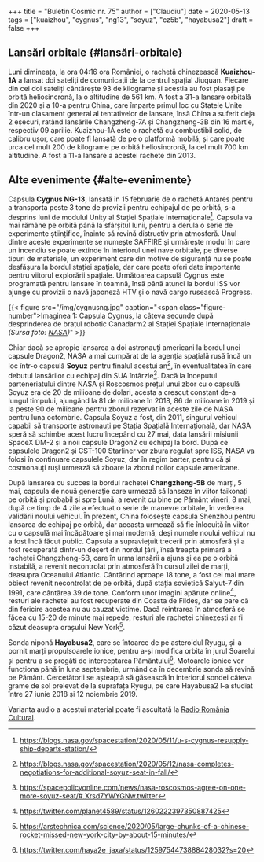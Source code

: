 +++
title = "Buletin Cosmic nr. 75"
author = ["Claudiu"]
date = 2020-05-13
tags = ["kuaizhou", "cygnus", "ng13", "soyuz", "cz5b", "hayabusa2"]
draft = false
+++

## Lansări orbitale {#lansări-orbitale}

Luni dimineața, la ora 04:16 ora României, o rachetă chinezească **Kuaizhou-1A** a lansat doi sateliți de comunicații de la centrul spațial Jiuquan. Fiecare din cei doi sateliți cântărește 93 de kilograme și aceștia au fost plasați pe orbită heliosincronă, la o altitudine de 561 km. A fost a 31-a lansare orbitală din 2020 și a 10-a pentru China, care împarte primul loc cu Statele Unite într-un clasament general al tentativelor de lansare, însă China a suferit deja 2 eșecuri, ratând lansările Changzheng-7A și Changzheng-3B din 16 martie, respectiv 09 aprilie. Kuaizhou-1A este o rachetă cu combustibil solid, de calibru ușor, care poate fi lansată de pe o platformă mobilă, și care poate urca cel mult 200 de kilograme pe orbită heliosincronă, la cel mult 700 km altitudine. A fost a 11-a lansare a acestei rachete din 2013.


## Alte evenimente {#alte-evenimente}

Capsula **Cygnus NG-13**, lansată în 15 februarie de o rachetă Antares pentru a transporta peste 3 tone de provizii pentru echipajul de pe orbită, s-a desprins luni de modulul Unity al Stației Spațiale Internaționale[^fn:1]. Capsula va mai rămâne pe orbită până la sfârșitul lunii, pentru a derula o serie de experimente științifice, înainte să revină distructiv prin atmosferă. Unul dintre aceste experimente se numește SAFFIRE și urmărește modul în care un incendiu se poate extinde în interiorul unei nave orbitale, pe diverse tipuri de materiale, un experiment care din motive de siguranță nu se poate desfășura la bordul stației spațiale, dar care poate oferi date importante pentru viitorul explorării spațiale. Următoarea capsulă Cygnus este programată pentru lansare în toamnă, însă până atunci la bordul ISS vor ajunge cu provizii o navă japoneză HTV și o navă cargo rusească Progress.

{{< figure src="/img/cygnusng.jpg" caption="<span class=\"figure-number\">Imaginea 1: </span>Capsula Cygnus, la câteva secunde după desprinderea de brațul robotic Canadarm2 al Stației Spațiale Internaționale _(Sursa foto: [NASA](https://www.flickr.com/photos/nasa2explore/49483196861/))_" >}}

Chiar dacă se apropie lansarea a doi astronauți americani la bordul unei capsule Dragon2, NASA a mai cumpărat de la agenția spațială rusă încă un loc într-o capsulă **Soyuz** pentru finalul acestui an[^fn:2], în eventualitatea în care debutul lansărilor cu echipaj din SUA întârzie[^fn:3]. Dacă la începutul parteneriatului dintre NASA și Roscosmos prețul unui zbor cu o capsulă Soyuz era de 20 de milioane de dolari, acesta a crescut constant de-a lungul timpului, ajungând la 81 de milioane în 2018, 86 de milioane în 2019 și la peste 90 de milioane pentru zborul rezervat în aceste zile de NASA pentru luna octombrie. Capsula Soyuz a fost, din 2011, singurul vehicul capabil să transporte astronauți pe Stația Spațială Internațională, dar NASA speră să schimbe acest lucru începând cu 27 mai, data lansării misiunii SpaceX DM-2 și a noii capsule Dragon2 cu echipaj la bord. După ce capsulele Dragon2 și CST-100 Starliner vor zbura regulat spre ISS, NASA va folosi în continuare capsulele Soyuz, dar în regim barter, pentru că și cosmonauți ruși urmează să zboare la zborul noilor capsule americane.

După lansarea cu succes la bordul rachetei **Changzheng-5B** de marți, 5 mai, capsula de nouă generație care urmează să lanseze în viitor taikonați pe orbită și probabil și spre Lună, a revenit cu bine pe Pământ vineri, 8 mai, după ce timp de 4 zile a efectuat o serie de manevre orbitale, în vederea validării noului vehicul. În prezent, China folosește capsula Shenzhou pentru lansarea de echipaj pe orbită, dar aceasta urmează să fie înlocuită în viitor cu o capsulă mai încăpătoare și mai modernă, deși numele noului vehicul nu a fost încă făcut public. Capsula a supraviețuit trecerii prin atmosferă și a fost recuperată dintr-un deșert din nordul țării, însă treapta primară a rachetei Changzheng-5B, care în urma lansării a ajuns și ea pe o orbită instabilă, a revenit necontrolat prin atmosferă în cursul zilei de marți, deasupra Oceanului Atlantic. Cântărind aproape 18 tone, a fost cel mai mare obiect revenit necontrolat de pe orbită, după stația sovietică Salyut-7 din 1991, care cântărea 39 de tone. Conform unor imagini apărute online[^fn:4], resturi ale rachetei au fost recuperate din Coasta de Fildeș, dar se pare că din fericire acestea nu au cauzat victime. Dacă reintrarea în atmosferă se făcea cu 15-20 de minute mai repede, resturi ale rachetei chinezești ar fi căzut deasupra orașului New York[^fn:5].

Sonda niponă **Hayabusa2**, care se întoarce de pe asteroidul Ryugu, și-a pornit marți propulsoarele ionice, pentru a-și modifica orbita în jurul Soarelui și pentru a se pregăti de interceptarea Pământului[^fn:6]. Motoarele ionice vor funcționa până în luna septembrie, urmând ca în decembrie sonda să revină pe Pământ. Cercetătorii se așteaptă să găsească în interiorul sondei câteva grame de sol prelevat de la suprafața Ryugu, pe care Hayabusa2 l-a studiat între 27 iunie 2018 și 12 noiembrie 2019.

Varianta audio a acestui material poate fi ascultată la [Radio România Cultural](https://radioromaniacultural.ro/buletin-cosmic-nr-75/).

[^fn:1]: <https://blogs.nasa.gov/spacestation/2020/05/11/u-s-cygnus-resupply-ship-departs-station/>
[^fn:2]: <https://blogs.nasa.gov/spacestation/2020/05/12/nasa-completes-negotiations-for-additional-soyuz-seat-in-fall/>
[^fn:3]: <https://spacepolicyonline.com/news/nasa-roscosmos-agree-on-one-more-soyuz-seat/#.Xrsd7YWYGNw.twitter>
[^fn:4]: <https://twitter.com/planet4589/status/1260222397350887425>
[^fn:5]: <https://arstechnica.com/science/2020/05/large-chunks-of-a-chinese-rocket-missed-new-york-city-by-about-15-minutes/>
[^fn:6]: <https://twitter.com/haya2e_jaxa/status/1259754473888428032?s=20>